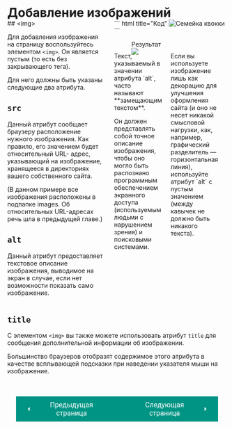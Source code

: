 # Добавление изображений

<div style="display:flex;margin-top:-20px;" markdown>
<div style="flex:1;margin-right:20px;width:40%;" markdown>
## &lt;img&gt;

Для добавления изображения на страницу воспользуйтесь элементом `<img>`. Он является пустым (то есть без закрывающего тега).

Для него должны быть указаны следующие два атрибута.

## `src`
Данный атрибут сообщает браузеру расположение нужного изображения. Как правило, его значением будет относительный URL- адрес, указывающий на изображение, хранящееся в директориях вашего собственного сайта.

(В данном примере все изображения расположены в подпапке images. Об относительных URL-адресах речь шла в предыдущей главе.)

## `alt`

Данный атрибут предоставляет текстовое описание изображения, выводимое на экран в случае, если нет возможности показать само изображение.

</div>
<div style="flex:1;width:60%;" markdown>
``` html title="Код"
<img src="images/quokka.jpg" 
alt="Семейка квокки" 
title="Квокка или короткохвостый кенгуру - единственный представитель рода Setonix семейства кенгуровых. 
Квокка внешне напоминает кенгуру, но имеет короткий, даже относительно размеров тела, хвост."/>
```

<figure><figcaption>Результат</figcaption><img src="/sitetest/assets/images/imgex.jpg"></figure>

<div style="display:flex;margin-top:-20px;" markdown>
<div style="flex:1;margin-right:20px;width:50%;" markdown>
Текст, указываемый в значении атрибута `alt`, часто называют **замещающим текстом**.

Он должен представлять собой точное описание изображения, чтобы оно могло быть распознано программным обеспечением экранного доступа (используемым людьми с нарушением зрения) и поисковыми системами.
</div>
<div style="flex:1;margin-right:20px;width:50%;" markdown>
Если вы используете изображение лишь как декорацию для улучшения оформления сайта (и оно не несет никакой смысловой нагрузки, как, например, графический разделитель — горизонтальная линия), используйте атрибут `alt` с пустым значением (между кавычек не должно быть никакого текста).
</div></div></div></div>

## `title`

С элементом `<img>` вы также можете использовать атрибут `title` для сообщения дополнительной информации об изображении.

Большинство браузеров отобразят содержимое этого атрибута в качестве всплывающей подсказки при наведении указателя мыши на изображение.
<div style="display: flex; justify-content: space-between; padding: 20px; margin-top:30px;"><button class="custom-button" style="background-color: rgb(0, 148, 133); color: white; font-family: 'Roboto', sans-serif; border: none; cursor: pointer; padding: 10px 20px; font-size: 16px; display: flex; align-items: center;" onclick="window.location.href='/sitetest/html/media/images'"><svg xmlns="http://www.w3.org/2000/svg" viewBox="0 0 24 24" style="fill: white; width: 20px; height: 20px;"><path d="M15 18l-6-6 6-6" /></svg><span style="margin: 0 10px;">Предыдущая страница</span></button><button class="custom-button" style="background-color: rgb(0, 148, 133); color: white; font-family: 'Roboto', sans-serif; border: none; cursor: pointer; padding: 10px 20px; font-size: 16px; display: flex; align-items: center;" onclick="window.location.href='/sitetest/html/media/images/widthheight'"><span style="margin: 0 10px;">Следующая страница</span><svg xmlns="http://www.w3.org/2000/svg" viewBox="0 0 24 24" style="fill: white; width: 20px; height: 20px;"><path d="M9 18l6-6-6-6" /></svg></button></div>

